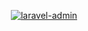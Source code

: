 <p align="center">
<a href="https://laravel-admin.org/">
<img src="https://laravel-admin.org/images/logo002.png" alt="laravel-admin">
</a>
